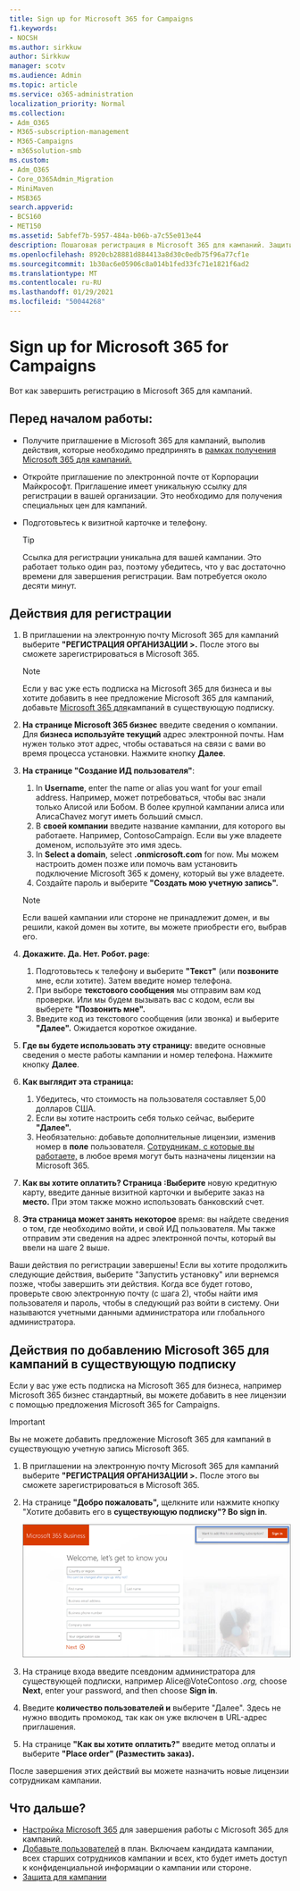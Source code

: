 ```yaml
---
title: Sign up for Microsoft 365 for Campaigns
f1.keywords:
- NOCSH
ms.author: sirkkuw
author: Sirkkuw
manager: scotv
ms.audience: Admin
ms.topic: article
ms.service: o365-administration
localization_priority: Normal
ms.collection:
- Adm_O365
- M365-subscription-management
- M365-Campaigns
- m365solution-smb
ms.custom:
- Adm_O365
- Core_O365Admin_Migration
- MiniMaven
- MSB365
search.appverid:
- BCS160
- MET150
ms.assetid: 5abfef7b-5957-484a-b06b-a7c55e013e44
description: Пошаговая регистрация в Microsoft 365 для кампаний. Защитите кампанию от угроз кибербезопасности для электронной почты, данных и коммуникаций.
ms.openlocfilehash: 8920cb28881d884413a8d30c0edb75f96a77cf1e
ms.sourcegitcommit: 1b30ac6e05906c8a014b1fed33fc71e1821f6ad2
ms.translationtype: MT
ms.contentlocale: ru-RU
ms.lasthandoff: 01/29/2021
ms.locfileid: "50044268"
---
```

# <a name="sign-up-for-microsoft-365-for-campaigns"></a>Sign up for Microsoft 365 for Campaigns 

Вот как завершить регистрацию в Microsoft 365 для кампаний.

## <a name="before-you-start"></a>Перед началом работы:

- Получите приглашение в Microsoft 365 для кампаний, выполив действия, которые необходимо предпринять в [рамках получения Microsoft 365 для кампаний.](get-microsoft-365-campaigns.md#get-microsoft-365-for-campaigns)
- Откройте приглашение по электронной почте от Корпорации Майкрософт. Приглашение имеет уникальную ссылку для регистрации в вашей организации. Это необходимо для получения специальных цен для кампаний.
- Подготовьтесь к визитной карточке и телефону.

    > [!TIP]
    > Ссылка для регистрации уникальна для вашей кампании. Это работает только один раз, поэтому убедитесь, что у вас достаточно времени для завершения регистрации. Вам потребуется около десяти минут.

## <a name="steps-to-sign-up"></a>Действия для регистрации

1. В приглашении на электронную почту Microsoft 365 для кампаний выберите **"РЕГИСТРАЦИЯ ОРГАНИЗАЦИИ >.** После этого вы сможете зарегистрироваться в Microsoft 365.
    > [!NOTE]
    > Если у вас уже есть подписка на Microsoft 365 для бизнеса и вы хотите добавить в нее предложение Microsoft 365 для кампаний, добавьте [Microsoft 365 для](#steps-to-add-microsoft-365-for-campaigns-to-an-existing-subscription)кампаний в существующую подписку.
1. **На странице Microsoft 365 бизнес** введите сведения о компании. Для **бизнеса используйте текущий** адрес электронной почты. Нам нужен только этот адрес, чтобы оставаться на связи с вами во время процесса установки. Нажмите кнопку **Далее**.
1. **На странице "Создание ИД пользователя"**:
    1. In **Username**, enter the name or alias you want for your email address. Например, может потребоваться, чтобы вас знали только Алисой или Бобом. В более крупной кампании алиса или АлисаChavez могут иметь больший смысл.
    2. В **своей компании** введите название кампании, для которого вы работаете. Например, ContosoCampaign. Если вы уже владеете доменом, используйте это имя здесь. 
    3. In **Select a domain**, select **.onmicrosoft.com** for now. Мы можем настроить домен позже или помочь вам установить подключение Microsoft 365 к домену, который вы уже владеете.
    4. Создайте пароль и выберите **"Создать мою учетную запись".**
    > [!NOTE]
    > Если вашей кампании или стороне не принадлежит домен, и вы решили, какой домен вы хотите, вы можете приобрести его, выбрав его.

4. **Докажите. Да. Нет. Робот. page**:
    1. Подготовьтесь к телефону и выберите **"Текст"** (или **позвоните** мне, если хотите). Затем введите номер телефона. 
    2. При выборе **текстового сообщения** мы отправим вам код проверки. Или мы будем вызывать вас с кодом, если вы выберете **"Позвонить мне".**
    3. Введите код из текстового сообщения (или звонка) и выберите **"Далее".** Ожидается короткое ожидание. 
5. **Где вы будете использовать эту страницу:** введите основные сведения о месте работы кампании и номер телефона. Нажмите кнопку **Далее**.
6. **Как выглядит эта страница:**
    1. Убедитесь, что стоимость на пользователя составляет 5,00 долларов США. 
    2. Если вы хотите настроить себя только сейчас, выберите **"Далее".** 
    3. Необязательно: добавьте дополнительные лицензии, изменив номер в **поле** пользователя. [Сотрудникам, с которые вы работаете,](../business/add-users-m365b.md?toc=/microsoft-365/campaigns/toc.json) в любое время могут быть назначены лицензии на Microsoft 365.
7. **Как вы хотите оплатить? Страница** **:Выберите** новую кредитную карту, введите данные визитной карточки и выберите заказ на **место.** При этом также можно использовать банковский счет.
8. **Эта страница может занять некоторое** время: вы найдете сведения о том, где необходимо войти, и свой ИД пользователя. Мы также отправим эти сведения на адрес электронной почты, который вы ввели на шаге 2 выше.

Ваши действия по регистрации завершены! Если вы хотите продолжить следующие действия, выберите "Запустить установку" или вернемся позже, чтобы завершить эти действия.  Когда все будет готово, проверьте свою электронную почту (с шага 2), чтобы найти имя пользователя и пароль, чтобы в следующий раз войти в систему. Они называются учетными данными администратора или глобального администратора.

## <a name="steps-to-add-microsoft-365-for-campaigns-to-an-existing-subscription"></a>Действия по добавлению Microsoft 365 для кампаний в существующую подписку

Если у вас уже есть подписка на Microsoft 365 для бизнеса, например Microsoft 365 бизнес стандартный, вы можете добавить в нее лицензии с помощью предложения Microsoft 365 for Campaigns.
> [!IMPORTANT]
> Вы не можете добавить предложение Microsoft 365 для кампаний в существующую учетную запись Microsoft 365.

1. В приглашении на электронную почту Microsoft 365 для кампаний выберите **"РЕГИСТРАЦИЯ ОРГАНИЗАЦИИ >.** После этого вы сможете зарегистрироваться в Microsoft 365.
2. На странице **"Добро пожаловать",** щелкните или нажмите кнопку "Хотите добавить его в **существующую подписку"? Во sign in**.
    
    ![Выберите "Войти" в правом верхнем углу.](../media/addtoexisting.png)
3. На странице входа введите псевдоним администратора для существующей подписки, например Alice@VoteContoso *<span></span> .org,* choose **Next**, enter your password, and then choose **Sign in**.
4. Введите **количество пользователей и** выберите "Далее".  Здесь не нужно вводить промокод, так как он уже включен в URL-адрес приглашения.
5. На странице **"Как вы хотите оплатить?"** введите метод оплаты и выберите **"Place order" (Разместить заказ).**

После завершения этих действий вы можете [](../admin/manage/assign-licenses-to-users.md) назначить новые лицензии сотрудникам кампании.

## <a name="whats-next"></a>Что дальше?

- [Настройка Microsoft 365](../business/set-up.md?toc=/microsoft-365/campaigns/toc.json) для завершения работы с Microsoft 365 для кампаний.
- [Добавьте пользователей](../business/add-users-m365b.md?toc=/microsoft-365/campaigns/toc.json) в план. Включаем кандидата кампании, всех старших сотрудников кампании и всех, кто будет иметь доступ к конфиденциальной информации о кампании или стороне.
- [Защита для кампании](m365-campaigns-security-overview.md)
